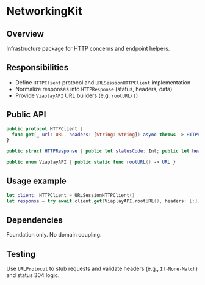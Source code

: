 # NetworkingKit

## Overview
Infrastructure package for HTTP concerns and endpoint helpers.

## Responsibilities
- Define `HTTPClient` protocol and `URLSessionHTTPClient` implementation
- Normalize responses into `HTTPResponse` (status, headers, data)
- Provide `ViaplayAPI` URL builders (e.g. `rootURL()`)

## Public API
```swift
public protocol HTTPClient {
  func get(_ url: URL, headers: [String: String]) async throws -> HTTPResponse
}

public struct HTTPResponse { public let statusCode: Int; public let headers: [String:String]; public let data: Data }

public enum ViaplayAPI { public static func rootURL() -> URL }
```

## Usage example
```swift
let client: HTTPClient = URLSessionHTTPClient()
let response = try await client.get(ViaplayAPI.rootURL(), headers: [:])
```

## Dependencies
Foundation only. No domain coupling.

## Testing
Use `URLProtocol` to stub requests and validate headers (e.g., `If-None-Match`) and status 304 logic.
